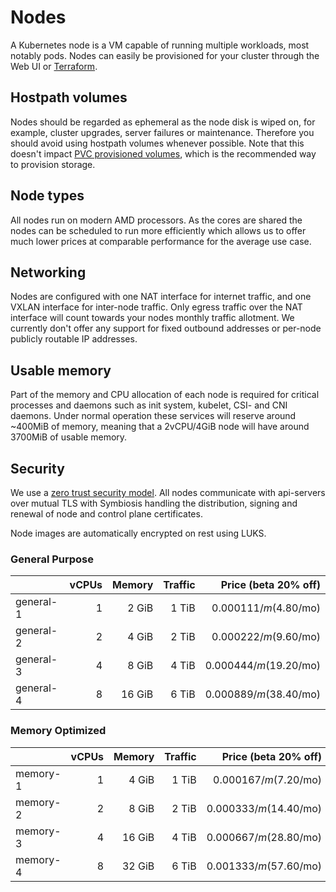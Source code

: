 # Nodes

A Kubernetes node is a VM capable of running multiple workloads, most notably pods. Nodes can easily be provisioned for your cluster through the Web UI or [Terraform](/guides/terraform).

## Hostpath volumes

Nodes should be regarded as ephemeral as the node disk is wiped on, for example, cluster upgrades, server failures or maintenance. Therefore you should avoid using hostpath volumes whenever possible. Note that this doesn't impact [PVC provisioned volumes](/guides/volumes), which is the recommended way to provision storage.

## Node types

All nodes run on modern AMD processors. As the cores are shared the nodes can be scheduled to run more efficiently which allows us to offer much lower prices at comparable performance for the average use case.

## Networking

Nodes are configured with one NAT interface for internet traffic, and one VXLAN interface for inter-node traffic. Only egress traffic over the NAT interface will count towards your nodes monthly traffic allotment. We currently don't offer any support for fixed outbound addresses or per-node publicly routable IP addresses.


## Usable memory

Part of the memory and CPU allocation of each node is required for critical processes and daemons such as init system, kubelet, CSI- and CNI daemons. Under normal operation these services will reserve around ~400MiB of memory, meaning that a 2vCPU/4GiB node will have around 3700MiB of usable memory.

## Security

We use a [zero trust security model](https://en.wikipedia.org/wiki/Zero_trust_security_model). All nodes communicate with api-servers over mutual TLS with Symbiosis handling the distribution, signing and renewal of node and control plane certificates.

Node images are automatically encrypted on rest using LUKS.

### General Purpose

|           | vCPUs | Memory | Traffic | Price (beta 20% off)    |
| -         | -:    | -:     | -:      | -:                      |
| general-1 | 1     | 2 GiB  | 1 TiB   | $0.000111/m ($4.80/mo)  |
| general-2 | 2     | 4 GiB  | 2 TiB   | $0.000222/m ($9.60/mo)  |
| general-3 | 4     | 8 GiB  | 4 TiB   | $0.000444/m ($19.20/mo) |
| general-4 | 8     | 16 GiB | 6 TiB   | $0.000889/m ($38.40/mo) |

### Memory Optimized

|          | vCPUs | Memory | Traffic | Price (beta 20% off)    |
| -        | -:    | -:     | -:      | -:                      |
| memory-1 | 1     | 4 GiB  | 1 TiB   | $0.000167/m ($7.20/mo)  |
| memory-2 | 2     | 8 GiB  | 2 TiB   | $0.000333/m ($14.40/mo) |
| memory-3 | 4     | 16 GiB | 4 TiB   | $0.000667/m ($28.80/mo) |
| memory-4 | 8     | 32 GiB | 6 TiB   | $0.001333/m ($57.60/mo) |
